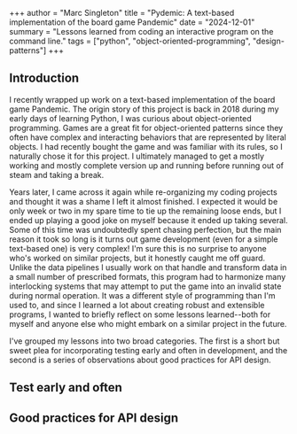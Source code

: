 +++
author = "Marc Singleton"
title = "Pydemic: A text-based implementation of the board game Pandemic"
date = "2024-12-01"
summary = "Lessons learned from coding an interactive program on the command line."
tags = ["python", "object-oriented-programming", "design-patterns"]
+++

## Introduction
I recently wrapped up work on a text-based implementation of the board game Pandemic. The origin story of this project is back in 2018 during my early days of learning Python, I was curious about object-oriented programming. Games are a great fit for object-oriented patterns since they often have complex and interacting behaviors that are represented by literal objects. I had recently bought the game and was familiar with its rules, so I naturally chose it for this project. I ultimately managed to get a mostly working and mostly complete version up and running before running out of steam and taking a break.

Years later, I came across it again while re-organizing my coding projects and thought it was a shame I left it almost finished. I expected it would be only week or two in my spare time to tie up the remaining loose ends, but I ended up playing a good joke on myself because it ended up taking several. Some of this time was undoubtedly spent chasing perfection, but the main reason it took so long is it turns out game development (even for a simple text-based one) is very complex! I'm sure this is no surprise to anyone who's worked on similar projects, but it honestly caught me off guard. Unlike the data pipelines I usually work on that handle and transform data in a small number of prescribed formats, this program had to harmonize many interlocking systems that may attempt to put the game into an invalid state during normal operation. It was a different style of programming than I'm used to, and since I learned a lot about creating robust and extensible programs, I wanted to briefly reflect on some lessons learned--both for myself and anyone else who might embark on a similar project in the future.

I've grouped my lessons into two broad categories. The first is a short but sweet plea for incorporating testing early and often in development, and the second is a series of observations about good practices for API design.

## Test early and often

## Good practices for API design